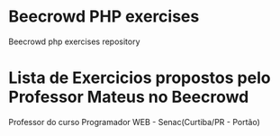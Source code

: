 # Beecrowd PHP exercises
 Beecrowd php exercises repository

# Lista de Exercicios propostos pelo Professor Mateus no Beecrowd
Professor do curso Programador WEB - Senac(Curtiba/PR - Portão)